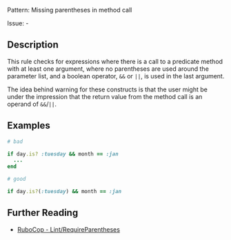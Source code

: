 Pattern: Missing parentheses in method call

Issue: -

## Description

This rule checks for expressions where there is a call to a predicate
method with at least one argument, where no parentheses are used around
the parameter list, and a boolean operator, `&&` or `||`, is used in the
last argument.

The idea behind warning for these constructs is that the user might
be under the impression that the return value from the method call is
an operand of `&&`/`||`.

## Examples

```ruby
# bad

if day.is? :tuesday && month == :jan
  ...
end
```
```ruby
# good

if day.is?(:tuesday) && month == :jan
```

## Further Reading

* [RuboCop - Lint/RequireParentheses](https://rubocop.readthedocs.io/en/latest/cops_lint/#lintrequireparentheses)
